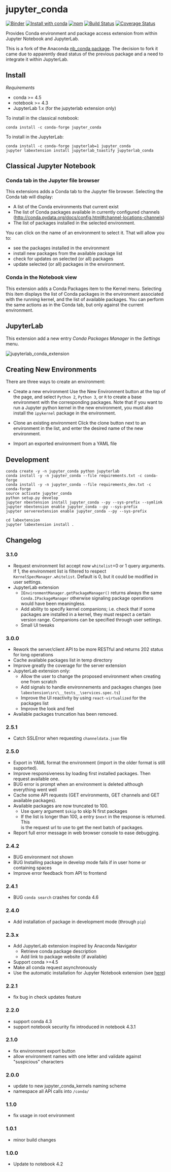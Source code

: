 # jupyter_conda

[![Binder](https://mybinder.org/badge_logo.svg)](https://mybinder.org/v2/gh/fcollonval/jupyter_conda/master?urlpath=lab)
[![Install with conda](https://anaconda.org/conda-forge/jupyter_conda/badges/installer/conda.svg)](https://anaconda.org/conda-forge/jupyter_conda)
[![npm](https://img.shields.io/npm/v/jupyterlab_conda.svg?style=flat-square)](https://www.npmjs.com/package/jupyterlab_conda)
[![Build Status](https://travis-ci.com/fcollonval/jupyter_conda.svg?branch=master)](https://travis-ci.com/fcollonval/jupyter_conda)
[![Coverage Status](https://coveralls.io/repos/github/fcollonval/jupyter_conda/badge.svg?branch=master)](https://coveralls.io/github/fcollonval/jupyter_conda?branch=master)

Provides Conda environment and package access extension from within Jupyter Notebook and JupyterLab.

This is a fork of the Anaconda [nb_conda package](https://github.com/Anaconda-Platform/nb_conda). The decision to fork it came due
to apparently dead status of the previous package and a need to integrate it within JupyterLab.

## Install

_Requirements_

- conda >= 4.5
- notebook >= 4.3
- JupyterLab 1.x (for the jupyterlab extension only)

To install in the classical notebook:

```shell
conda install -c conda-forge jupyter_conda
```

To install in the JupyterLab:

```shell
conda install -c conda-forge jupyterlab=1 jupyter_conda
jupyter labextension install jupyterlab_toastify jupyterlab_conda
```

## Classical Jupyter Notebook

### Conda tab in the Jupyter file browser

This extensions adds a Conda tab to the Jupyter file browser. Selecting the Conda tab
will display:

- A list of the Conda environments that current exist
- The list of Conda packages available in currently configured channels
  (http://conda.pydata.org/docs/config.html#channel-locations-channels)
- The list of packages installed in the selected environment.

You can click on the name of an environment to select it. That will allow you to:

- see the packages installed in the environment
- install new packages from the available package list
- check for updates on selected (or all) packages
- update selected (or all) packages in the environment.

### Conda in the Notebook view

This extension adds a Conda Packages item to the Kernel menu. Selecting this item displays
the list of Conda packages in the environment associated with the running kernel, and the
list of available packages. You can perform the same actions as in the Conda tab, but only
against the current environment.

## JupyterLab

This extension add a new entry _Conda Packages Manager_ in the _Settings_ menu.

![jupyterlab_conda_extension](labextension/jupyterlab_conda.gif)

## Creating New Environments

There are three ways to create an environment:

- Create a new environment
  Use the New Environment button at the top of the page, and select `Python 2`, `Python 3`, or `R` to create a
  base environment with the corresponding packages. Note that if you want to run a
  Jupyter python kernel in the new environment, you must also install the `ipykernel`
  package in the environment.

- Clone an existing environment
  Click the clone button next to an environment in the list, and enter the desired name of the
  new environment.

- Import an exported environment from a YAML file

## Development

```shell
conda create -y -n jupyter_conda python jupyterlab
conda install -y -n jupyter_conda --file requirements.txt -c conda-forge
conda install -y -n jupyter_conda --file requirements_dev.txt -c conda-forge
source activate jupyter_conda
python setup.py develop
jupyter nbextension install jupyter_conda --py --sys-prefix --symlink
jupyter nbextension enable jupyter_conda --py --sys-prefix
jupyter serverextension enable jupyter_conda --py --sys-prefix

cd labextension
jupyter labextension install .
```

## Changelog

### 3.1.0

- Request environment list accept now `whitelist`=0 or 1 query arguments. If 1, the environment
  list is filtered to respect `KernelSpecManager.whitelist`. Default is 0, but it could be modified
  in user settings.
- JupyterLab extension
  - `IEnvironmentManager.getPackageManager()` returns always the same `Conda.IPackageManager`
    otherwise signaling package operations would have been meaningless.
  - Add ability to specify kernel companions; i.e. check that if some packages are installed in a
    kernel, they must respect a certain version range. Companions can be specified through user
    settings.
  - Small UI tweaks

### 3.0.0

- Rework the server/client API to be more RESTful and returns 202 status for long operations
- Cache available packages list in temp directory
- Improve greatly the coverage for the server extension
- JupyterLab extension only:
  - Allow the user to change the proposed environment when creating one from scratch
  - Add signals to handle environnements and packages changes (see `labextension\src\__tests__\services.spec.ts`)
  - Improve the UI reactivity by using `react-virtualized` for the packages list
  - Improve the look and feel
- Available packages truncation has been removed.

### 2.5.1

- Catch SSLError when requesting `channeldata.json` file

### 2.5.0

- Export in YAML format the environment (import in the older format is still supported).
- Improve responsiveness by loading first installed packages. Then request available one.
- BUG error is prompt when an environment is deleted although everything went well
- Cache some API requests (GET environments, GET channels and GET available packages).
- Available packages are now truncated to 100.
  - Use query argument `$skip` to skip N first packages
  - If the list is longer than 100, a entry `$next` in the response is returned. This  
    is the request url to use to get the next batch of packages.
- Report full error message in web browser console to ease debugging.

### 2.4.2

- BUG environment not shown
- BUG Installing package in develop mode fails if in user home or containing spaces
- Improve error feedback from API to frontend

### 2.4.1

- BUG `conda search` crashes for conda 4.6

### 2.4.0

- Add installation of package in development mode (through `pip`)

### 2.3.x

- Add JupyterLab extension inspired by Anaconda Navigator
  - Retrieve conda package description
  - Add link to package website (if available)
- Support conda >=4.5
- Make all conda request asynchronously
- Use the automatic installation for Jupyter Notebook extension (see [here](https://jupyter-notebook.readthedocs.io/en/stable/examples/Notebook/Distributing%20Jupyter%20Extensions%20as%20Python%20Packages.html))

### 2.2.1

- fix bug in check updates feature

### 2.2.0

- support conda 4.3
- support notebook security fix introduced in notebook 4.3.1

### 2.1.0

- fix environment export button
- allow environment names with one letter and validate against "suspicious" characters

### 2.0.0

- update to new jupyter_conda_kernels naming scheme
- namespace all API calls into `/conda/`

### 1.1.0

- fix usage in root environment

### 1.0.1

- minor build changes

### 1.0.0

- Update to notebook 4.2
